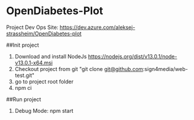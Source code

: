 # OpenDiabetes-Plot
Project Dev Ops Site: https://dev.azure.com/aleksej-strassheim/OpenDiabetes-plot

##Init project
1. Download and install NodeJs https://nodejs.org/dist/v13.0.1/node-v13.0.1-x64.msi
2. Checkout project from git "git clone git@github.com:sign4media/web-test.git"
3. go to project root folder
4. npm ci

##Run project
1. Debug Mode: npm start
